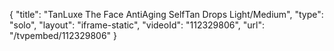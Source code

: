 {
    "title": "TanLuxe The Face AntiAging SelfTan Drops  Light\/Medium",
    "type": "solo",
    "layout": "iframe-static",
    "videoId": "112329806",
    "url": "\/tvpembed\/112329806"
}